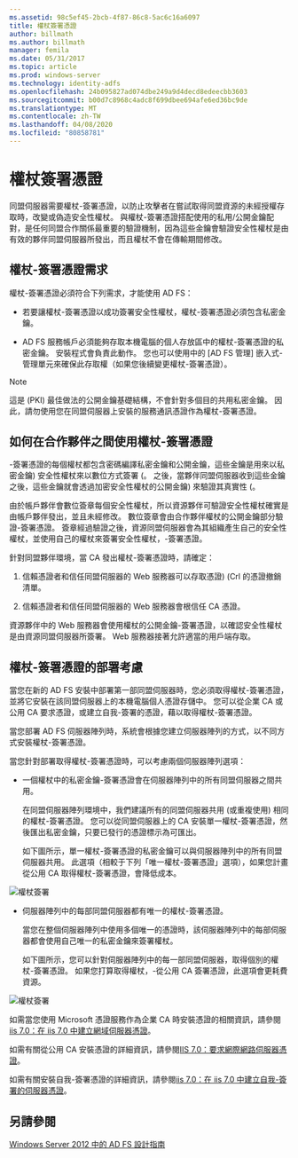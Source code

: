 ```yaml
---
ms.assetid: 98c5ef45-2bcb-4f87-86c8-5ac6c16a6097
title: 權杖簽署憑證
author: billmath
ms.author: billmath
manager: femila
ms.date: 05/31/2017
ms.topic: article
ms.prod: windows-server
ms.technology: identity-adfs
ms.openlocfilehash: 24b095827ad074dbe249a9d4decd8edeecbb3603
ms.sourcegitcommit: b00d7c8968c4adc8f699dbee694afe6ed36bc9de
ms.translationtype: MT
ms.contentlocale: zh-TW
ms.lasthandoff: 04/08/2020
ms.locfileid: "80858781"
---
```

# <a name="token-signing-certificates"></a>權杖簽署憑證

同盟伺服器需要權杖\-簽署憑證，以防止攻擊者在嘗試取得同盟資源的未經授權存取時，改變或偽造安全性權杖。 與權杖\-簽署憑證搭配使用的私用\/公開金鑰配對，是任何同盟合作關係最重要的驗證機制，因為這些金鑰會驗證安全性權杖是由有效的夥伴同盟伺服器所發出，而且權杖不會在傳輸期間修改。  
  
## <a name="token-signing-certificate-requirements"></a>權杖\-簽署憑證需求  
權杖\-簽署憑證必須符合下列需求，才能使用 AD FS：  
  
-   若要讓權杖\-簽署憑證以成功簽署安全性權杖，權杖\-簽署憑證必須包含私密金鑰。  
  
-   AD FS 服務帳戶必須能夠存取本機電腦的個人存放區中的權杖\-簽署憑證的私密金鑰。 安裝程式會負責此動作。 您也可以使用中的 [AD FS 管理] 嵌入式\-管理單元來確保此存取權（如果您後續變更權杖\-簽署憑證）。  
  
> [!NOTE]  
> 這是 \(PKI\) 最佳做法的公開金鑰基礎結構，不會針對多個目的共用私密金鑰。 因此，請勿使用您在同盟伺服器上安裝的服務通訊憑證作為權杖\-簽署憑證。  
  
## <a name="how-token-signing-certificates-are-used-across-partners"></a>如何在合作夥伴之間使用權杖\-簽署憑證  
\-簽署憑證的每個權杖都包含密碼編譯私密金鑰和公開金鑰，這些金鑰是用來以私密金鑰\) 安全性權杖來以數位方式簽署 \(。 之後，當夥伴同盟伺服器收到這些金鑰之後，這些金鑰就會透過加密安全性權杖的公開金鑰\) 來驗證其真實性 \(。  
  
由於帳戶夥伴會數位簽章每個安全性權杖，所以資源夥伴可驗證安全性權杖確實是由帳戶夥伴發出，並且未經修改。 數位簽章會由合作夥伴權杖的公開金鑰部分驗證\-簽署憑證。 簽章經過驗證之後，資源同盟伺服器會為其組織產生自己的安全性權杖，並使用自己的權杖來簽署安全性權杖，\-簽署憑證。  
  
針對同盟夥伴環境，當 CA 發出權杖\-簽署憑證時，請確定：  
  
1.  信賴憑證者和信任同盟伺服器的 Web 服務器可以存取憑證\) \(Crl 的憑證撤銷清單。  
  
2.  信賴憑證者和信任同盟伺服器的 Web 服務器會根信任 CA 憑證。  
  
資源夥伴中的 Web 服務器會使用權杖的公開金鑰\-簽署憑證，以確認安全性權杖是由資源同盟伺服器所簽署。 Web 服務器接著允許適當的用戶端存取。  
  
## <a name="deployment-considerations-for-token-signing-certificates"></a>權杖\-簽署憑證的部署考慮  
當您在新的 AD FS 安裝中部署第一部同盟伺服器時，您必須取得權杖\-簽署憑證，並將它安裝在該同盟伺服器上的本機電腦個人憑證存儲中。 您可以從企業 CA 或公用 CA 要求憑證，或建立自我\-簽署的憑證，藉以取得權杖\-簽署憑證。  
  
當您部署 AD FS 伺服器陣列時，系統會根據您建立伺服器陣列的方式，以不同方式安裝權杖\-簽署憑證。  
  
當您針對部署取得權杖\-簽署憑證時，可以考慮兩個伺服器陣列選項：  
  
-   一個權杖中的私密金鑰\-簽署憑證會在伺服器陣列中的所有同盟伺服器之間共用。  
  
    在同盟伺服器陣列環境中，我們建議所有的同盟伺服器共用 \(或重複使用\) 相同的權杖\-簽署憑證。 您可以從同盟伺服器上的 CA 安裝單一權杖\-簽署憑證，然後匯出私密金鑰，只要已發行的憑證標示為可匯出。  
  
    如下圖所示，單一權杖\-簽署憑證的私密金鑰可以與伺服器陣列中的所有同盟伺服器共用。 此選項（相較于下列「唯一權杖\-簽署憑證」選項），如果您計畫從公用 CA 取得權杖\-簽署憑證，會降低成本。  
  
![權杖簽署](media/adfs2_fedserver_certstory_3.gif)  
  
-   伺服器陣列中的每部同盟伺服器都有唯一的權杖\-簽署憑證。  
  
    當您在整個伺服器陣列中使用多個唯一的憑證時，該伺服器陣列中的每部伺服器都會使用自己唯一的私密金鑰來簽署權杖。  
  
    如下圖所示，您可以針對伺服器陣列中的每一部同盟伺服器，取得個別的權杖\-簽署憑證。 如果您打算取得權杖，\-從公用 CA 簽署憑證，此選項會更耗費資源。  
  
![權杖簽署](media/adfs2_fedserver_certstory_4.gif)  
  
如需當您使用 Microsoft 憑證服務作為企業 CA 時安裝憑證的相關資訊，請參閱[iis 7.0：在 iis 7.0 中建立網域伺服器憑證](https://go.microsoft.com/fwlink/?LinkId=108548)。  
  
如需有關從公用 CA 安裝憑證的詳細資訊，請參閱[IIS 7.0：要求網際網路伺服器憑證](https://go.microsoft.com/fwlink/?LinkId=108549)。  
  
如需有關安裝自我\-簽署憑證的詳細資訊，請參閱[iis 7.0：在 iis 7.0 中建立自我\-簽署的伺服器憑證](https://go.microsoft.com/fwlink/?LinkID=108271)。  
  
## <a name="see-also"></a>另請參閱
[Windows Server 2012 中的 AD FS 設計指南](AD-FS-Design-Guide-in-Windows-Server-2012.md)
